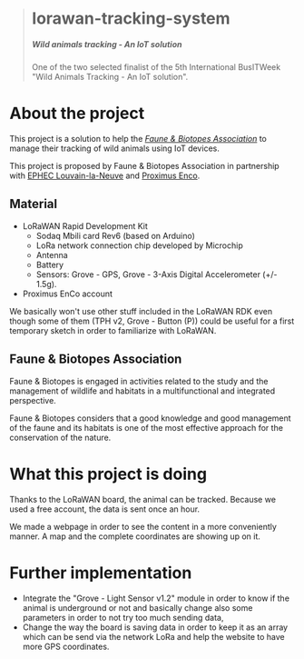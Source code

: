 > # lorawan-tracking-system
>
> ##### Wild animals tracking - An IoT solution
>
> One of the two selected finalist of the 5th International BusITWeek "Wild Animals Tracking - An IoT solution".

# About the project

This project is a solution to help the [*Faune & Biotopes Association*](http://www.faune-biotopes.be/ "Faune & Biotopes Association homepage") to manage their tracking of wild animals using IoT devices.

This project is proposed by Faune & Biotopes Association in partnership with [EPHEC Louvain-la-Neuve](https://www.ephec.be/) and [Proximus Enco](https://enco.io/).

## Material

- LoRaWAN Rapid Development Kit
  - Sodaq Mbili card Rev6 (based on Arduino)
  - LoRa network connection chip developed by Microchip
  - Antenna
  - Battery
  - Sensors: Grove - GPS, Grove - 3-Axis Digital Accelerometer (+/- 1.5g).
- Proximus EnCo account

We basically won't use other stuff included in the LoRaWAN RDK even though some of them (TPH v2, Grove - Button (P)) could be useful for a first temporary sketch in order to familiarize with LoRaWAN.

## Faune & Biotopes Association

Faune & Biotopes is engaged in activities related to the study and the management of wildlife and habitats in a multifunctional and integrated perspective.

Faune & Biotopes considers that a good knowledge and good management of the faune and its habitats is one of the most effective approach for the conservation of the nature.

# What this project is doing

Thanks to the LoRaWAN board, the animal can be tracked.
Because we used a free account, the data is sent once an hour.

We made a webpage in order to see the content in a more conveniently manner.
A map and the complete coordinates are showing up on it.

# Further implementation

- Integrate the "Grove - Light Sensor v1.2" module in order to know if the animal is underground or not and basically change also some parameters in order to not try too much sending data,
- Change the way the board is saving data in order to keep it as an array which can be send via the network LoRa and help the website to have more GPS coordinates.
